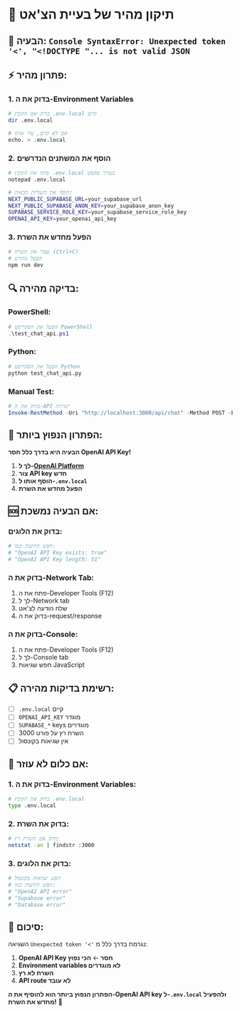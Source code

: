 # 🚀 תיקון מהיר של בעיית הצ'אט

## 🚨 **הבעיה**: `Console SyntaxError: Unexpected token '<', "<!DOCTYPE "... is not valid JSON`

## ⚡ **פתרון מהיר**:

### **1. בדוק את ה-Environment Variables**
```bash
# בדוק אם הקובץ .env.local קיים
dir .env.local

# אם לא קיים, צור אותו
echo. > .env.local
```

### **2. הוסף את המשתנים הנדרשים**
```bash
# פתח את הקובץ .env.local בעורך טקסט
notepad .env.local

# הוסף את השורות הבאות:
NEXT_PUBLIC_SUPABASE_URL=your_supabase_url
NEXT_PUBLIC_SUPABASE_ANON_KEY=your_supabase_anon_key
SUPABASE_SERVICE_ROLE_KEY=your_supabase_service_role_key
OPENAI_API_KEY=your_openai_api_key
```

### **3. הפעל מחדש את השרת**
```bash
# עצור את השרת (Ctrl+C)
# הפעל מחדש
npm run dev
```

## 🔍 **בדיקה מהירה**:

### **PowerShell**:
```powershell
# הפעל את הסקריפט PowerShell
.\test_chat_api.ps1
```

### **Python**:
```bash
# הפעל את הסקריפט Python
python test_chat_api.py
```

### **Manual Test**:
```powershell
# בדוק את ה-API ישירות
Invoke-RestMethod -Uri "http://localhost:3000/api/chat" -Method POST -Body '{"message":"שלום","userId":"test","conversationId":null}' -ContentType "application/json"
```

## 🎯 **הפתרון הנפוץ ביותר**:

**הבעיה היא בדרך כלל חסר OpenAI API Key!**

1. **לך ל-[OpenAI Platform](https://platform.openai.com/)**
2. **צור API key חדש**
3. **הוסף אותו ל-`.env.local`**
4. **הפעל מחדש את השרת**

## 🆘 **אם הבעיה נמשכת**:

### **בדוק את הלוגים**:
```bash
# חפש הודעות כמו:
# "OpenAI API Key exists: true"
# "OpenAI API Key length: 51"
```

### **בדוק את ה-Network Tab**:
1. פתח את ה-Developer Tools (F12)
2. לך ל-Network tab
3. שלח הודעה לצ'אט
4. בדוק את ה-request/response

### **בדוק את ה-Console**:
1. פתח את ה-Developer Tools (F12)
2. לך ל-Console tab
3. חפש שגיאות JavaScript

## 📋 **רשימת בדיקות מהירה**:

- [ ] `.env.local` קיים
- [ ] `OPENAI_API_KEY` מוגדר
- [ ] `SUPABASE_*` keys מוגדרים
- [ ] השרת רץ על פורט 3000
- [ ] אין שגיאות בקונסול

## 🚀 **אם כלום לא עוזר**:

### **1. בדוק את ה-Environment Variables**:
```bash
# בדוק את הקובץ .env.local
type .env.local
```

### **2. בדוק את השרת**:
```bash
# בדוק אם השרת רץ
netstat -an | findstr :3000
```

### **3. בדוק את הלוגים**:
```bash
# חפש שגיאות בקונסול
# חפש הודעות כמו:
# "OpenAI API error"
# "Supabase error"
# "Database error"
```

## 🎯 **סיכום**:

השגיאה `Unexpected token '<'` נגרמת בדרך כלל מ:
1. **OpenAI API Key חסר** ← **הכי נפוץ**
2. **Environment variables לא מוגדרים**
3. **השרת לא רץ**
4. **API route לא עובד**

**הפתרון הנפוץ ביותר הוא להוסיף את ה-OpenAI API key ל-`.env.local` ולהפעיל מחדש את השרת!** 🚀

